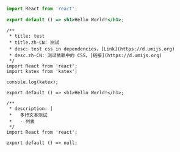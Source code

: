 ```jsx | pure
import React from 'react';

export default () => <h1>Hello World!</h1>;
```

```tsx
/**
 * title: test
 * title.zh-CN: 测试
 * desc: test css in dependencies，[Link](https://d.umijs.org)
 * desc.zh-CN: 测试依赖中的 CSS，[链接](https://d.umijs.org)
 */
import React from 'react';
import katex from 'katex';

console.log(katex);

export default () => <h1>Hello World!</h1>;
```

```tsx
/**
 * description: |
 *   多行文本测试
 *   - 列表
 */
import React from 'react';

export default () => null;
```

<code src="./demo-missing-react.tsx" hideActions='["CSB"]' />